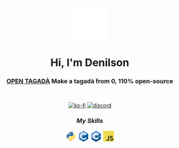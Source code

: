 <div align="center">
  <img align="center" width="100px" src="./assets/white_logo.png">
  <h1>Hi, I'm Denilson</h1>
 <h3><strong><a href="https://github.com/denilson-projects/open-tagada">OPEN TAGADÀ</a></strong> Make a tagadà from 0, 110% open-source</h3>
  <br>

[![ko-fi](https://github.com/denilson-projects/denilson-projects/tree/main/assets/links/ko-fi.svg)](https://ko-fi.com/K3K6ZARHD)
[![discord](https://github.com/denilson-projects/denilson-projects/tree/main/assets/links/discord.svg)](https://discord.gg/mMTkY7ssZ2)
  
  <h3><i>My Skills</i></h3>
  <img align="center" width="30px" src="./assets/languages/python.svg">
  <img align="center" width="30px" src="./assets/languages/c.svg">
  <img align="center" width="30px" src="./assets/languages/c-plus-plus.svg">
  <img align="center" width="30px" src="./assets/languages/javascript.svg">
  <br>
</div>
